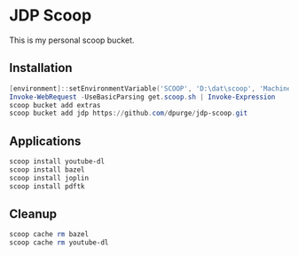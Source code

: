 # JDP Scoop

This is my personal scoop bucket.

## Installation

```powershell
[environment]::setEnvironmentVariable('SCOOP', 'D:\dat\scoop', 'Machine')
Invoke-WebRequest -UseBasicParsing get.scoop.sh | Invoke-Expression
scoop bucket add extras
scoop bucket add jdp https://github.com/dpurge/jdp-scoop.git
```

## Applications

```powershell
scoop install youtube-dl
scoop install bazel
scoop install joplin
scoop install pdftk
```

## Cleanup

```powershell
scoop cache rm bazel
scoop cache rm youtube-dl
```
